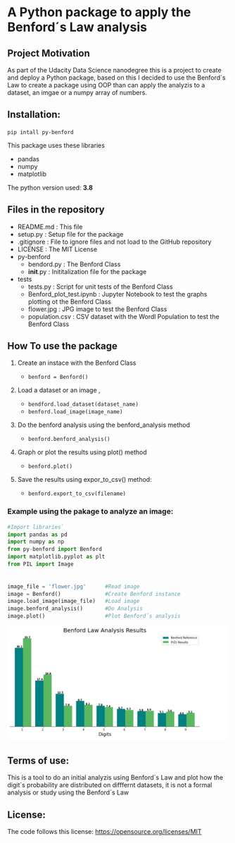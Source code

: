 # A Python package to apply the Benford´s Law analysis

## Project Motivation

As part of the Udacity Data Science nanodegree this is a project to create and deploy a Python package, based on this I decided to use the Benford´s Law to create a package using OOP than can apply the analyzis to a dataset, an imgae or a numpy array of numbers.

## Installation:

`pip intall py-benford`


This package uses these libraries

- pandas
- numpy 
- matplotlib


The python version used: **3.8**

## Files in the repository

- README.md    : This file
- setup.py     : Setup file for the package
- .gitignore   : File to ignore files and not load to the GitHub repository
- LICENSE      : The MIT License
- py-benford
    - bendord.py     :   The Benford Class
    - __init__.py    :   Inititalization file for the package
- tests
    - tests.py       :   Script for unit tests of the Benford Class
    - Benford_plot_test.ipynb : Jupyter Notebook to test the graphs plotting ot the Benford Class
    - flower.jpg     :   JPG image to test the Benford Class
    - population.csv :   CSV dataset with the Wordl Population to test the Benford Class



## How To use the package  

1. Create an instace with the Benford Class
    - `benford = Benford()`

2. Load a dataset or an image , 
    - `bendford.load_dataset(dataset_name)`
    - `benford.load_image(image_name)`

3. Do the benford analysis using the benford_analysis method
    - `benford.benford_analysis()`

4. Graph or plot the results using plot() method
    - `benford.plot()`

5. Save the results using expor_to_csv() method:
    - `benford.export_to_csv(filename)`


### Example using the pakage to analyze an image:



```python
#Import libraries`
import pandas as pd
import numpy as np
from py-benford import Benford
import matplotlib.pyplot as plt
from PIL import Image


image_file = 'flower.jpg'      #Read image
image = Benford()              #Create Benford instance
image.load_image(image_file)   #Load image
image.benford_analysis()       #Do Analysis
image.plot()                   #Plot Benford´s analysis
```


![Example](https://github.com/rafaelmata357/benford/blob/master/docs/image-benford-analysis.png)



## Terms of use:

This is a tool to do  an initial analyzis using Benford´s Law  and plot how the digit´s probability are distributed on difffernt datasets, it is not a formal analysis or study using the Benford´s Law 

## License:

The code follows this license: https://opensource.org/licenses/MIT
